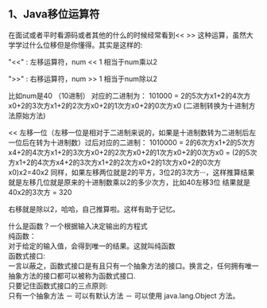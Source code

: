 1、Java移位运算符
---------
在面试或者平时看源码或者其他的什么的时候经常看到<<  >> 这种运算，虽然大学学过什么位移但是你懂得。其实是这样的:

"<<" : 左移运算符，num << 1   相当于num乘以2

">>" : 右移运算符，num >> 1  相当于num除以2

比如num是40 （10进制）  对应的二进制为： 101000 = 2的5次方x1+2的4次方x0+2的3次方x1+2的2次方x0+2的1次方x0+2的0次方x0 (二进制转换为十进制方法原始方法)

<<  左移一位（左移一位是相对于二进制来说的，如果是十进制数转为二进制后左一位后在转为十进制数）过后对应的二进制：
1010000 =  2的6次方x1+2的5次方x4+2的4次方x1+2的3次方x0+2的2次方x0+2的1次方x0+2的0次方x0
= (2的5次方x1+2的4次方x4+2的3次方x1+2的2次方x0+2的1次方x0+2的0次方x0)x2=40x2
同样，如果左移两位就是2的平方，3位2的3次方···，这样推算结果就是左移几位就是原来的十进制数乘以2的多少次方，比如40左移3位
结果就是40x2的3次方  =  320  

右移就是除以2，哈哈，自己推算啦。这样有助于记忆。

什么是函数？一个根据输入决定输出的方程式      
纯函数：     
  对于给定的输入值，会得到唯一的结果。这就叫纯函数           
函数式接口:         
  一言以蔽之，函数式接口是有且只有一个抽象方法的接口。换言之，任何拥有唯一抽象方法的接口都可以被称为函数式接口.          
  只要记住函数式接口的三点原则:              
只有一个抽象方法 － 可以有默认方法 － 可以使用 java.lang.Object 方法。

